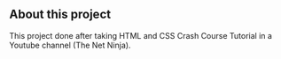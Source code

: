 <h2>About this project<br></h2>
This project done after taking HTML and CSS Crash Course Tutorial in a Youtube channel (The Net Ninja).
